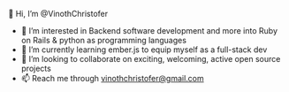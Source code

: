 👋 Hi, I’m @VinothChristofer
- 👀 I’m interested in Backend software development and more into Ruby on Rails & python as programming languages
- 🌱 I’m currently learning ember.js to equip myself as a full-stack dev
- 💞️ I’m looking to collaborate on exciting, welcoming, active open source projects
- 📫 Reach me through vinothchristofer@gmail.com

<!---
VinothChristofer/VinothChristofer is a ✨ special ✨ repository because its `README.md` (this file) appears on your GitHub profile.
You can click the Preview link to take a look at your changes.
--->
